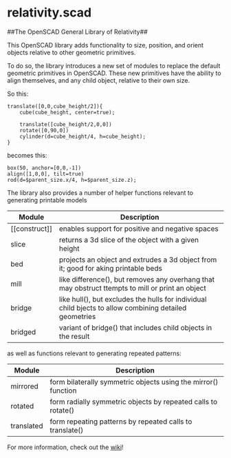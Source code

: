 relativity.scad
===============

##The OpenSCAD General Library of Relativity##

This OpenSCAD library adds functionality to size, position, and orient objects relative to other geometric primitives.   

To do so, the library introduces a new set of modules to replace the default geometric primitives in OpenSCAD. These new primitives have the ability to align themselves, and any child object, relative to their own size.  

So this:  

	translate([0,0,cube_height/2]){  
		cube(cube_height, center=true);  
	  
		translate([cube_height/2,0,0])  
		rotate([0,90,0])  
		cylinder(d=cube_height/4, h=cube_height);  
	}  

becomes this:  

	box(50, anchor=[0,0,-1])  
	align([1,0,0], tilt=true)  
	rod(d=$parent_size.x/4, h=$parent_size.z);  

The library also provides a number of helper functions relevant to generating printable models

Module | Description
--------- | --------------
[[construct]] | enables support for positive and negative spaces
slice | returns a 3d slice of the object with a given height 
bed | projects an object and extrudes a 3d object from it; good for aking printable beds 
mill | like difference(), but removes any overhang that may obstruct ttempts to mill or print an object 
bridge | like hull(), but excludes the hulls for individual child bjects to allow combining detailed geometries 
bridged | variant of bridge() that includes child objects in the result 

as well as functions relevant to generating repeated patterns:

Module | Description
--------- | --------------
mirrored | form bilaterally symmetric objects using the mirror() function 
rotated | form radially symmetric objects by repeated calls to rotate() 
translated | form repeating patterns by repeated calls to translate() 

For more information, check out the [wiki](https://github.com/davidson16807/relativity.scad/wiki)!
